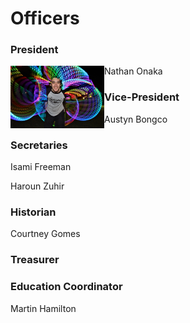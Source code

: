 <style>
img {
    float: left;
}
</style>
# Officers

### President
<img class="floated" src="nate.jpg" width="150">  Nathan Onaka

### Vice-President
Austyn Bongco

### Secretaries 
Isami Freeman

Haroun Zuhir

### Historian
Courtney Gomes

### Treasurer

### Education Coordinator
Martin Hamilton
